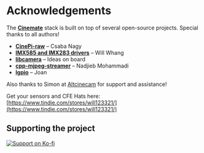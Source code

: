 # Acknowledgements

The [**Cinemate**](https://github.com/Tiramisioux/cinemate) stack is built on top of several open-source projects. Special thanks to all authors!

- [**CinePi-raw**](https://github.com/cinepi/cinepi-raw) – Csaba Nagy
- [**IMX585 and IMX283 drivers**](https://github.com/will127534) – Will Whang
- [**libcamera**](https://libcamera.org) – Ideas on board
- [**cpp-mjpeg-streamer**](https://github.com/nadjieb/cpp-mjpeg-streamer) – Nadjieb Mohammadi
- [**lgpio**](https://github.com/joan2937/lg) – Joan

Also thanks to Simon at [Altcinecam](https://altcinecam.com) for support and assistance!

Get your sensors and CFE Hats here: [https://www.tindie.com/stores/will123321/](https://www.tindie.com/stores/will123321/)

## Supporting the project

<script src="https://storage.ko-fi.com/cdn/widget/Widget_2.js"></script>
<script>
kofiwidget2.init('Support Cinemate on Ko-fi', '#72a4f2', 'G2G21IM9RO');
kofiwidget2.draw();
</script>
<noscript>
    <a href="https://ko-fi.com/G2G21IM9RO" target="_blank">
    <img src="https://ko-fi.com/img/githubbutton_sm.svg" alt="Support on Ko-fi" />
    </a>
</noscript>

